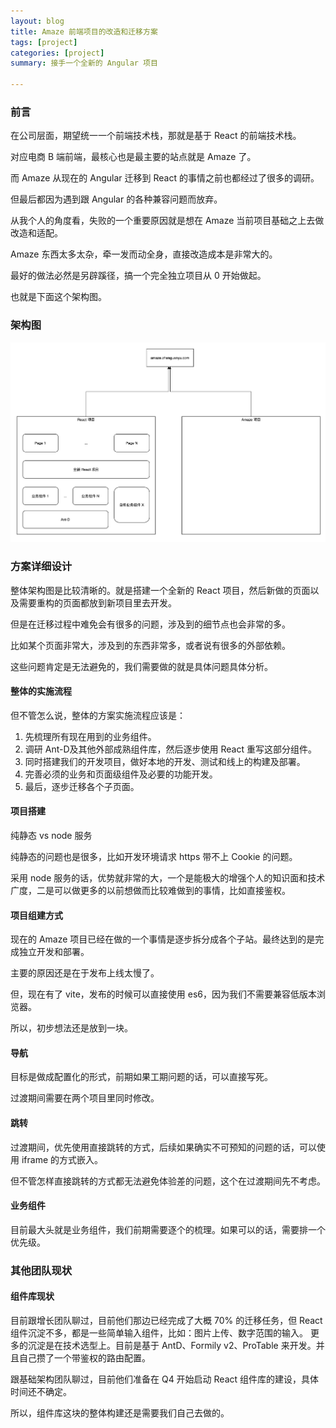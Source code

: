 ```yaml
---
layout: blog
title: Amaze 前端项目的改造和迁移方案
tags: [project]
categories: [project]
summary: 接手一个全新的 Angular 项目

---
```

### 前言
在公司层面，期望统一一个前端技术栈，那就是基于 React 的前端技术栈。

对应电商 B 端前端，最核心也是最主要的站点就是 Amaze 了。

而 Amaze 从现在的 Angular 迁移到 React 的事情之前也都经过了很多的调研。

但最后都因为遇到跟 Angular 的各种兼容问题而放弃。



从我个人的角度看，失败的一个重要原因就是想在 Amaze 当前项目基础之上去做改造和适配。

Amaze 东西太多太杂，牵一发而动全身，直接改造成本是非常大的。

最好的做法必然是另辟蹊径，搞一个完全独立项目从 0 开始做起。



也就是下面这个架构图。

### 架构图

![迁移架构图](/static/img/amaze-migrate.png)

### 方案详细设计
整体架构图是比较清晰的。就是搭建一个全新的 React 项目，然后新做的页面以及需要重构的页面都放到新项目里去开发。



但是在迁移过程中难免会有很多的问题，涉及到的细节点也会非常的多。

比如某个页面非常大，涉及到的东西非常多，或者说有很多的外部依赖。



这些问题肯定是无法避免的，我们需要做的就是具体问题具体分析。

#### 整体的实施流程
但不管怎么说，整体的方案实施流程应该是：

1. 先梳理所有现在用到的业务组件。
2. 调研 Ant-D及其他外部成熟组件库，然后逐步使用 React 重写这部分组件。
3. 同时搭建我们的开发项目，做好本地的开发、测试和线上的构建及部署。
4. 完善必须的业务和页面级组件及必要的功能开发。
5. 最后，逐步迁移各个子页面。

#### 项目搭建
纯静态 vs node 服务

纯静态的问题也是很多，比如开发环境请求 https 带不上 Cookie 的问题。

采用 node 服务的话，优势就非常的大，一个是能极大的增强个人的知识面和技术广度，二是可以做更多的以前想做而比较难做到的事情，比如直接鉴权。

#### 项目组建方式
现在的 Amaze 项目已经在做的一个事情是逐步拆分成各个子站。最终达到的是完成独立开发和部署。

主要的原因还是在于发布上线太慢了。

但，现在有了 vite，发布的时候可以直接使用 es6，因为我们不需要兼容低版本浏览器。

所以，初步想法还是放到一块。

#### 导航
目标是做成配置化的形式，前期如果工期问题的话，可以直接写死。

过渡期间需要在两个项目里同时修改。

#### 跳转
过渡期间，优先使用直接跳转的方式，后续如果确实不可预知的问题的话，可以使用 iframe 的方式嵌入。

但不管怎样直接跳转的方式都无法避免体验差的问题，这个在过渡期间先不考虑。

#### 业务组件
目前最大头就是业务组件，我们前期需要逐个的梳理。如果可以的话，需要排一个优先级。

### 其他团队现状
#### 组件库现状
目前跟增长团队聊过，目前他们那边已经完成了大概 70% 的迁移任务，但 React 组件沉淀不多，都是一些简单输入组件，比如：图片上传、数字范围的输入。
更多的沉淀是在技术选型上。目前是基于 AntD、Formily v2、ProTable 来开发。并且自己攒了一个带鉴权的路由配置。



跟基础架构团队聊过，目前他们准备在 Q4 开始启动 React 组件库的建设，具体时间还不确定。



所以，组件库这块的整体构建还是需要我们自己去做的。
